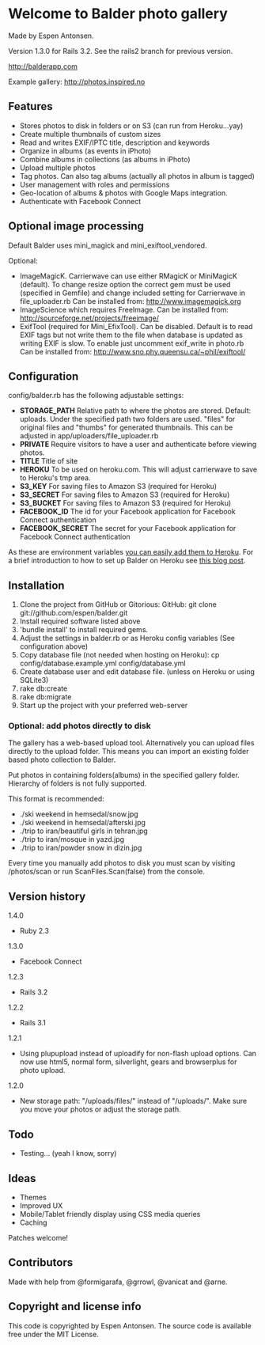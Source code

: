 # Welcome to Balder photo gallery

Made by Espen Antonsen.

Version 1.3.0 for Rails 3.2. See the rails2 branch for previous version.

http://balderapp.com

Example gallery: http://photos.inspired.no

## Features

* Stores photos to disk in folders or on S3 (can run from Heroku...yay)
* Create multiple thumbnails of custom sizes
* Read and writes EXIF/IPTC title, description and keywords
* Organize in albums (as events in iPhoto)
* Combine albums in collections (as albums in iPhoto)
* Upload multiple photos
* Tag photos. Can also tag albums (actually all photos in album is tagged)
* User management with roles and permissions
* Geo-location of albums & photos with Google Maps integration.
* Authenticate with Facebook Connect

## Optional image processing

Default Balder uses mini_magick and mini_exiftool_vendored.

Optional:

- ImageMagicK. Carrierwave can use either RMagicK or MiniMagicK (default). To change resize option the correct gem must be used (specified in Gemfile) and change included setting for Carrierwave in file_uploader.rb
Can be installed from: http://www.imagemagick.org
- ImageScience which requires FreeImage. Can be installed from: http://sourceforge.net/projects/freeimage/
- ExifTool (required for Mini_EfixTool). Can be disabled. Default is to read EXIF tags but not write them to the file when database is updated as writing EXIF is slow. To enable just uncomment exif_write in photo.rb
Can be installed from: http://www.sno.phy.queensu.ca/~phil/exiftool/


## Configuration

config/balder.rb has the following adjustable settings:

* **STORAGE_PATH** Relative path to where the photos are stored. Default: uploads. Under the specified path two folders are used. "files" for original files and "thumbs" for generated thumbnails. This can be adjusted in app/uploaders/file_uploader.rb
* **PRIVATE** Require visitors to have a user and authenticate before viewing photos.
* **TITLE** Title of site
* **HEROKU** To be used on heroku.com. This will adjust carrierwave to save to Heroku's tmp area.
* **S3_KEY** For saving files to Amazon S3 (required for Heroku)
* **S3_SECRET** For saving files to Amazon S3 (required for Heroku)
* **S3_BUCKET** For saving files to Amazon S3 (required for Heroku)
* **FACEBOOK_ID** The id for your Facebook application for Facebook Connect authentication
* **FACEBOOK_SECRET** The secret for your Facebook application for Facebook Connect authentication

As these are environment variables [you can easily add them to Heroku](http://devcenter.heroku.com/articles/config-vars#rack_env_rails_env_merb_env). For a brief introduction to how to set up Balder on Heroku see [this blog post](http://blog.inspired.no/rails-photo-gallery-balder-on-heroku-and-s3-726).

## Installation

1. Clone the project from GitHub or Gitorious:
	GitHub: git clone git://github.com/espen/balder.git
2. Install required software listed above
3. 'bundle install' to install required gems.
4. Adjust the settings in balder.rb or as Heroku config variables (See configuration above)
5. Copy database file (not needed when hosting on Heroku):
	cp config/database.example.yml config/database.yml
6. Create database user and edit database file. (unless on Heroku or using SQLite3)
7. rake db:create
8. rake db:migrate
9. Start up the project with your preferred web-server

### Optional: add photos directly to disk

The gallery has a web-based upload tool. Alternatively you can upload files directly to the upload folder. This means you can import an existing folder based photo collection to Balder.

Put photos in containing folders(albums) in the specified gallery folder.
Hierarchy of folders is not fully supported.

This format is recommended:

- ./ski weekend in hemsedal/snow.jpg
- ./ski weekend in hemsedal/afterski.jpg
- ./trip to iran/beautiful girls in tehran.jpg
- ./trip to iran/mosque in yazd.jpg
- ./trip to iran/powder snow in dizin.jpg

Every time you manually add photos to disk you must scan by visiting /photos/scan or run ScanFiles.Scan(false) from the console.

## Version history

1.4.0
- Ruby 2.3

1.3.0
- Facebook Connect

1.2.3
- Rails 3.2

1.2.2
- Rails 3.1

1.2.1
- Using plupupload instead of uploadify for non-flash upload options. Can now use html5, normal form, silverlight, gears and browserplus for photo upload.

1.2.0
- New storage path: "/uploads/files/" instead of "/uploads/". Make sure you move your photos or adjust the storage path.

## Todo

- Testing... (yeah I know, sorry)

## Ideas

- Themes
- Improved UX
- Mobile/Tablet friendly display using CSS media queries
- Caching

Patches welcome!

## Contributors

Made with help from @formigarafa, @grrowl, @vanicat and @arne.

## Copyright and license info

This code is copyrighted by Espen Antonsen. The source code is available free under the MIT License.
